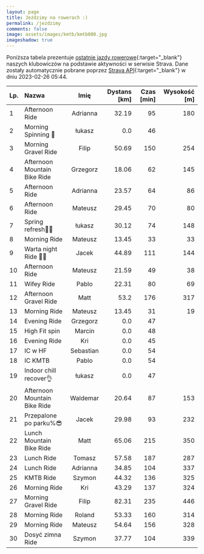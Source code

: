 ```yaml
---
layout: page
title: Jeździmy na rowerach :)
permalink: /jezdzimy
comments: false
image: assets/images/kmtb/kmtb008.jpg
imageshadow: true
---
```


Poniższa tabela prezentuje [ostatnie jazdy rowerowe](https://www.strava.com/clubs/336381){:target="_blank"} naszych klubowiczów na podstawie aktywności w serwisie Strava. Dane zostały automatycznie pobrane poprzez [Strava API](https://developers.strava.com/docs/reference/#api-Clubs-getClubActivitiesById){:target="_blank"} w dniu 2023-02-26 05:44.

Lp. | Nazwa | Imię | Dystans [km] | Czas [min] | Wysokość [m]
:--- | :--- | :---: | ---: | ---: | ---:
1|Afternoon Ride|Adrianna|32.19|95|180
2|Morning Spinning 🍉|łukasz|0.0|46|
3|Morning Gravel Ride|Filip|50.69|150|254
4|Afternoon Mountain Bike Ride|Grzegorz|18.06|62|145
5|Afternoon Ride|Adrianna|23.57|64|86
6|Afternoon Ride|Mateusz|29.45|70|80
7|Spring refresh🚴🐏|łukasz|30.12|74|148
8|Morning Ride|Mateusz|13.45|33|33
9|Warta night Ride 🌊🛜|Jacek|44.89|111|144
10|Afternoon Ride|Mateusz|21.59|49|38
11|Wifey Ride|Pablo|22.31|80|69
12|Afternoon Gravel Ride|Matt|53.2|176|317
13|Morning Ride|Mateusz|13.45|31|19
14|Evening Ride|Grzegorz|0.0|47|
15|High Fit spin |Marcin|0.0|48|
16|Evening Ride|Kri|0.0|45|
17|IC w HF|Sebastian|0.0|54|
18|IC KMTB|Pablo|0.0|54|
19|Indoor chill recover👌|łukasz|0.0|47|
20|Afternoon Mountain Bike Ride|Waldemar|20.64|87|153
21|Przepalone po parku%😎|Jacek|29.98|93|232
22|Lunch Mountain Bike Ride|Matt|65.06|215|350
23|Lunch Ride|Tomasz|57.58|187|287
24|Lunch Ride|Adrianna|34.85|104|337
25|KMTB Ride |Szymon|44.32|136|325
26|Morning Ride|Kri|43.29|137|324
27|Morning Gravel Ride|Filip|82.31|235|446
28|Morning Ride|Roland|53.33|160|314
29|Morning Ride|Mateusz|54.64|156|328
30|Dosyć zimna Ride|Szymon|37.77|104|339
